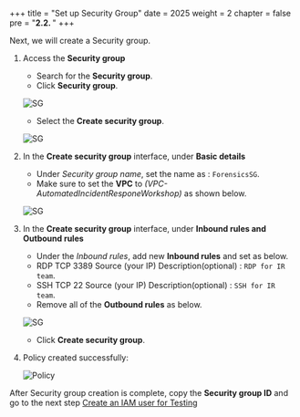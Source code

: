 +++
title = "Set up Security Group"
date = 2025
weight = 2
chapter = false
pre = "<b>2.2. </b>"
+++

<!-- ## Set up Security group -->

Next, we will create a Security group.

1. Access the **Security group** 

   - Search for the  **Security group**.
   - Click **Security group**.

   ![SG](../../images/2/2.2/Access_SG.png)

   - Select the **Create security group**.

   ![SG](../../images/2/2.2/Create_SG.png)

2. In the **Create security group** interface, under **Basic details**

   - Under _Security group name_, set the name as :  `ForensicsSG`.
   - Make sure to set the **VPC** to _(VPC-AutomatedIncidentResponeWorkshop)_ as shown below.
   
   ![SG](../../images/2/2.2/Create_SG_basic_detail.png)

3. In the **Create security group** interface, under **Inbound rules and Outbound rules**
   
   - Under the _Inbound rules_, add new **Inbound rules** and set as below.
   - RDP    TCP   3389  Source (your IP)  Description(optional) : `RDP for IR team`.
   - SSH    TCP   22    Source (your IP)  Description(optional) : `SSH for IR team`.
   - Remove all of the **Outbound rules** as below.

   ![SG](../../images/2/2.2/Create_SG_rules.png)

   - Click **Create security group**.

4. Policy created successfully:

   ![Policy](../../images/2/2.2/Create_SG_success.png)
   
After Security group creation is complete, copy the **Security group ID** and go to the next step [Create an IAM user for Testing](../2.3-Create-an-IAM-user-for-Testing)
   